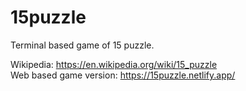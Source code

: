 # 15puzzle

Terminal based game of 15 puzzle.

Wikipedia: https://en.wikipedia.org/wiki/15_puzzle  
Web based game version: https://15puzzle.netlify.app/
